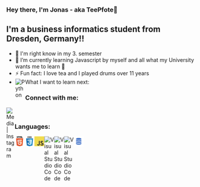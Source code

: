 ### Hey there, I'm Jonas - aka TeePfote👋

## I'm a business informatics student from Dresden, Germany!!

- 🔭 I'm right know in my 3. semester
- 🌱 I’m currently learning Javascript by myself and all what my University wants me to learn 🤣
- ⚡ Fun fact: I love tea and I played drums over 11 years
- What I want to learn next: <img align="left" alt="Python" width="26px" src="https://cdn.jsdelivr.net/npm/programming-languages-logos/src/python/python.png" />

### Connect with me:

[<img align="left" alt="Media | Instagram" width="22px" src="https://cdn.jsdelivr.net/npm/simple-icons@v3/icons/instagram.svg" />][instagram]

<br />

### Languages:

<img align="left" alt="HTML5" width="26px" src="https://raw.githubusercontent.com/github/explore/80688e429a7d4ef2fca1e82350fe8e3517d3494d/topics/html/html.png" />
<img align="left" alt="CSS3" width="26px" src="https://raw.githubusercontent.com/github/explore/80688e429a7d4ef2fca1e82350fe8e3517d3494d/topics/css/css.png" />
<img align="left" alt="JavaScript" width="26px" src="https://raw.githubusercontent.com/github/explore/80688e429a7d4ef2fca1e82350fe8e3517d3494d/topics/javascript/javascript.png" />
<img align="left" alt="Visual Studio Code" width="26px" src="https://cdn.jsdelivr.net/npm/programming-languages-logos/src/java/java.png" />
<img align="left" alt="Visual Studio Code" width="26px" src="https://cdn.jsdelivr.net/npm/programming-languages-logos/src/c/c.png" />
<img align="left" alt="Visual Studio Code" width="26px" src="https://cdn.jsdelivr.net/npm/programming-languages-logos/src/csharp/csharp.png" />
<img align="left" alt="SQL" width="26px" src="https://raw.githubusercontent.com/github/explore/80688e429a7d4ef2fca1e82350fe8e3517d3494d/topics/sql/sql.png" />



<br />
<br />


[instagram]: https://instagram.com/jonas.hmp
